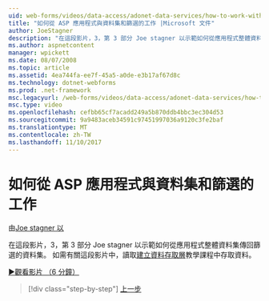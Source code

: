 ```yaml
---
uid: web-forms/videos/data-access/adonet-data-services/how-to-work-with-datasets-and-filters-from-an-asp-application
title: "如何從 ASP 應用程式與資料集和篩選的工作 |Microsoft 文件"
author: JoeStagner
description: "在這段影片，3，第 3 部分 Joe stagner 以示範如何從應用程式整體資料集傳回篩選的資料集。 如需詳細資訊 ab..."
ms.author: aspnetcontent
manager: wpickett
ms.date: 08/07/2008
ms.topic: article
ms.assetid: 4ea744fa-ee7f-45a5-a0de-e3b17af67d8c
ms.technology: dotnet-webforms
ms.prod: .net-framework
msc.legacyurl: /web-forms/videos/data-access/adonet-data-services/how-to-work-with-datasets-and-filters-from-an-asp-application
msc.type: video
ms.openlocfilehash: cefbb65cf7acadd249a5b870ddb4bbc3ec304d53
ms.sourcegitcommit: 9a9483aceb34591c97451997036a9120c3fe2baf
ms.translationtype: MT
ms.contentlocale: zh-TW
ms.lasthandoff: 11/10/2017
---
```

<a name="how-to-work-with-datasets-and-filters-from-an-asp-application"></a>如何從 ASP 應用程式與資料集和篩選的工作
====================
由[Joe stagner 以](https://github.com/JoeStagner)

在這段影片，3，第 3 部分 Joe stagner 以示範如何從應用程式整體資料集傳回篩選的資料集。 如需有關這段影片中，讀取[建立資料存取層](../../../overview/data-access/introduction/creating-a-data-access-layer-vb.md)教學課程中存取資料。

[&#9654;觀看影片 （6 分鐘）](https://channel9.msdn.com/Blogs/ASP-NET-Site-Videos/how-to-work-with-datasets-and-filters-from-an-asp-application)

>[!div class="step-by-step"]
[上一步](how-to-manually-bind-a-dataset-to-a-datagrid.md)

